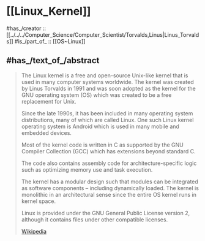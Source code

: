
# [[Linux_Kernel]] 

#has_/creator :: [[../../../Computer_Science/Computer_Scientist/Torvalds,Linus|Linus_Torvalds]] 
#is_/part_of_ :: [[OS~Linux]] 

## #has_/text_of_/abstract 

> The Linux kernel is a free and open-source Unix-like kernel that is used in many computer systems worldwide. 
> The kernel was created by Linus Torvalds in 1991 
> and was soon adopted as the kernel for the GNU operating system (OS) 
> which was created to be a free replacement for Unix. 
> 
> Since the late 1990s, it has been included in many operating system distributions, many of which are called Linux. 
> One such Linux kernel operating system is Android which is used in many mobile and embedded devices.
>
> Most of the kernel code is written in C as supported by the GNU Compiler Collection (GCC) 
> which has extensions beyond standard C. 
> 
> The code also contains assembly code for architecture-specific logic 
> such as optimizing memory use and task execution. 
> 
> The kernel has a modular design such that modules can be integrated as software components – 
> including dynamically loaded. 
> The kernel is monolithic in an architectural sense since the entire OS kernel runs in kernel space.
>
> Linux is provided under the GNU General Public License version 2, 
> although it contains files under other compatible licenses.
>
> [Wikipedia](https://en.wikipedia.org/wiki/Linux%20kernel) 



